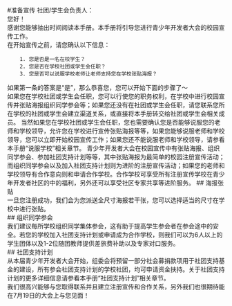 #准备宣传
社团/学生会负责人：    
您好！    
	感谢您能够抽出时间阅读本手册。本手册将引导您进行青少年开发者大会的校园宣传工作。    
	在开始宣传之前，请您确认以下信息：
	
		1. 您是否是一名在校学生？    
		2. 您是否在学校社团或学生会任职？    
		3. 您是否可以说服学校老师让老师支持您在学校张贴海报？    
		
如果第一条的答案是“是”，那么恭喜您，您可以开始下面的步骤了～    
	如果您在学校社团或学生会任职，您可以行使您的职务权利，在学校中进行校园宣传并张贴海报组织同学参会等；如果您还没有在社团或学生会任职，请您联系您所在学校的社团或学生会建立渠道关系，或直接将本手册转交给社团或学生会相关成员。
	当然如果您在学校社团或学生会任职，您也需要确认您是否能够说服您的老师和学校领导，允许您在学校进行宣传张贴海报等等，如果您能够说服老师和学校领导，您可以立即开始校园宣传工作；如果您还不能说服老师和学校领导，请参看本手册“说服学校”相关章节。
	青少年开发者大会在校园宣传中有张贴海报、组织同学参会、参加社团支持计划等等，其中张贴海报为最简单的校园注册宣传活动；而组织同学参会以及加入社团支持计划则为进阶的注册宣传活动；如果您的老师和学校领导有合作意向则和申请合作学校。合作学校可享受所有注册宣传学校在青少年开发者社区的中的福利，另外还可以享受社区专家共享等进阶服务。
	## 海报张贴    
	一旦您注册成功，我们会为您派送全尺寸海报若干张，您可以选择适当的尺寸在学校中进行张贴。    
	## 组织同学参会    
	我们建议每所学校组织同学集体参会，这有助于提高学生参会者在参会途中的安全。若您的学校加入社团支持计划或申请成为合作学校，则我们可以为6人以上的学生团体以及1-2位随团教师提供差旅费补助以及专家对口服务。    
	## 社团支持计划    
	从本届青少年开发者大会开始，组委会将预留一部分社会募捐款项用于社团支持基金的建设，所有参会社团支持计划的学校社团，均可申请资金扶持。关于社团支持计划的更多详细信息请参看本手册“社团支持计划”相关章节。    
	我们很高兴能够与您取得联系并且建立注册宣传和合作关系，另外我们也很期待能在7月19日的大会上与您见面！    

